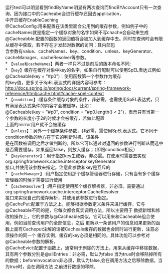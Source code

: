 运行test可以明显看到findByName明显有两次查询而findBYAccount只有一次查询，因为接口中的Cacheabe会进行缓存还因去application，<br>
中开启缓存EnableCaching
<br /> 
@CacheConfig:用来配置在该类里面会公用到的缓存参数，例如例子中的cacheNames就是指定一个缓存对象的名字如果不写chache会自动来生成
<br /> 
@Cacheabble:配置的函数的返回值将会被加入到缓存中去。同时在查询时会有限从缓存中获取，若不存在才发起对数据的访问：其内部包<br>
含参数有value、cacheNames、key、condition、unless、keyGenerator、cacheManager、cacheResolver等参数。
<br>* 【`value和cacheNames`】两者一样只不过是前后的版本命名不同;
<br>* 【`key`】缓存在缓存对象中key的名字，如果自行配制可以使用SpEL表达式例如@Cacheable(key = "#p0")：使用函数第一个参数作为缓存
<br>的key值，更多关于SpEL表达式的详细内容可参考：
<br>http://docs.spring.io/spring/docs/current/spring-framework-reference/html/cache.html#cache-spel-context
<br>* 【`condition`】:缓存条件缓存对象的条件，非必需，也需使用SpEL表达式，只有满足表达式条件的内容才会被缓存，比如：
<br>@Cacheable(key = "#p0", condition = "#p0.length() < 2")，表示只有当第一个参数的长度小于2的时候才会被缓存，若做此配置
<br>上面的mirror用户就不会被缓存
<br>* 【`unless`】：另外一个缓存条件参数，非必需，需使用SpEL表达式。它不同于condition参数的地方在于它的判断时机，该条件
<br>是在函数被调用之后才做判断的，所以它可以通过对返回的参数进行判断从而选中是否需要缓存。如果返回false，则放入缓存；（即跟condition相反）
<br>* 【`keyGenerator`】：用于指定key生成器，非必需。在使用时需要去实现org.springframework.cache.interceptor.keyGenerator
<br>接口,并使用该参数来指定。注意此参数和key是互斥的
<br>* 【`cacheManager`】:用户指定使用那个缓存管理器进行存储，只有当有多个缓存管理器的时候才需要进行使用
<br>* 【`cacheResolver`】:用户指定使用那个缓存解析器，非必须。需要通过org.springframework.cache.interceptor.CacheResolver
<br>接口来实现自己的缓存解析，并使用该参数进行指定。
<br />
@CachePut:配置于方法之上，能够根据参数定义条件来进行缓存，它与@Cacheable不同的是，它每次都会真实调用方法，所以主要用于
数据新增和修改的操作上，它的参数与@Cacheable类似，它可以用来和Cacheable组合使用，例如当前查询用户的全部信息，之后
更新以一条该用户的信息如果更新的函数上面有Cacheput注解的话被Cacheale缓存的数据也会同时进行更新，注意必须操作的同一个
缓存实例，缓存的key必须是相同的。具体功能可以参考对@Cacheable参数的解析。
<br />
@CacheEvict:配置于函数上，通常用于删除的方法上，用来从缓存中移除数据，其有两个参数分别是@allEntries：非必需，默认为false
当为true时会移除掉所有的数据；beforeInvocation:非必须，默认为false,会在调用方法之后移除数据。当为true时，会在调用方法
之前进行数据的移除。
